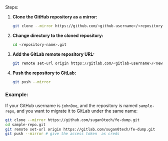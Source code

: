 Steps: 

1. **Clone the GitHub repository as a mirror:**
   ```bash
   git clone --mirror https://github.com/<github-username>/<repository-name>.git
   ```

2. **Change directory to the cloned repository:**
   ```bash
   cd <repository-name>.git
   ```

3. **Add the GitLab remote repository URL:**
   ```bash
   git remote set-url origin https://gitlab.com/<gitlab-username>/<new-repository-name>.git
   ```

4. **Push the repository to GitLab:**
   ```bash
   git push --mirror
   ```

### Example:
If your GitHub username is `johnDoe`, and the repository is named `sample-repo`, and you want to migrate it to GitLab under the same name:

```bash
git clone --mirror https://github.com/sugan0tech/fe-dump.git
cd sample-repo.git
git remote set-url origin https://gitlab.com/sugan0tech/fe-dump.git
git push --mirror # give the access token  as creds
```
